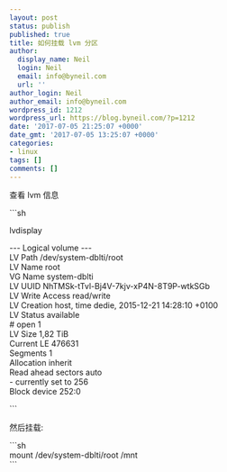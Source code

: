 ```yaml
---
layout: post
status: publish
published: true
title: 如何挂载 lvm 分区
author:
  display_name: Neil
  login: Neil
  email: info@byneil.com
  url: ''
author_login: Neil
author_email: info@byneil.com
wordpress_id: 1212
wordpress_url: https://blog.byneil.com/?p=1212
date: '2017-07-05 21:25:07 +0000'
date_gmt: '2017-07-05 13:25:07 +0000'
categories:
- linux
tags: []
comments: []
---
```

<p>查看 lvm 信息</p>
<p>```sh</p>
<p>lvdisplay </p>
<p> --- Logical volume ---<br />
  LV Path                /dev/system-dblti/root<br />
  LV Name                root<br />
  VG Name                system-dblti<br />
  LV UUID                NhTMSk-tTvl-Bj4V-7kjv-xP4N-8T9P-wtkSGb<br />
  LV Write Access        read/write<br />
  LV Creation host, time dedie, 2015-12-21 14:28:10 +0100<br />
  LV Status              available<br />
  # open                 1<br />
  LV Size                1,82 TiB<br />
  Current LE             476631<br />
  Segments               1<br />
  Allocation             inherit<br />
  Read ahead sectors     auto<br />
  - currently set to     256<br />
  Block device           252:0</p>
<p>```</p>
<p>然后挂载:</p>
<p>```sh<br />
mount /dev/system-dblti/root   /mnt<br />
```</p>
